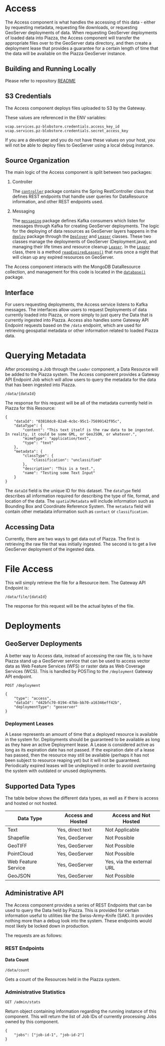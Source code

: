 # Access

The Access component is what handles the accessing of this data - either by requesting metadata, requesting file downloads, or requesting GeoServer deployments of data. When requesting GeoServer deployments of loaded data into Piazza, the Access component will transfer the appropriate files over to the GeoServer data directory, and then create a deployment lease that provides a guarantee for a certain length of time that the data will be available on the Piazza GeoServer instance.

## Building and Running Locally

Please refer to repository <a target="_blank" href="https://github.com/venicegeo/pz-access">README</a>

## S3 Credentials

The Access component deploys files uploaded to S3 by the Gateway. 

These values are referenced in the ENV variables:

	vcap.services.pz-blobstore.credentials.access_key_id
	vcap.services.pz-blobstore.credentials.secret_access_key 

If you are a developer and you do not have these values on your host, you will not be able to deploy files to GeoServer using a local debug instance.

## Source Organization

The main logic of the Access component is split between two packages:

1. Controller

	The <a target="_blank" href="https://github.com/venicegeo/pz-access/tree/master/src/main/java/access/controller">`controller`</a> package contains the Spring RestController class that defines REST endpoints that handle user queries for DataResource information, and other REST endpoints used.

2. Messaging

	The <a target="_blank" href="https://github.com/venicegeo/pz-access/tree/master/src/main/java/access/messaging">`messaging`</a> package defines Kafka consumers which listen for messages through Kafka for creating GeoServer deployments. The logic for the deploying of data resources as GeoServer layers happens in the <a target="_blank" href="https://github.com/venicegeo/pz-access/tree/master/src/main/java/access/deploy">`deploy`</a> package through the <a target="_blank" href="https://github.com/venicegeo/pz-access/blob/master/src/main/java/access/deploy/Deployer.java">`Deployer`</a> and <a target="_blank" href="https://github.com/venicegeo/pz-access/blob/master/src/main/java/access/deploy/Leaser.java">`Leaser`</a> classes. These two classes manage the deployments of GeoServer (Deployment.java), and managing their life 	times and resource cleanup <a target="_blank" href="https://github.com/venicegeo/pz-access/blob/master/src/main/java/access/deploy/Leaser.java">`Leaser`</a>. In the <a target="_blank" href="https://github.com/venicegeo/pz-access/blob/master/src/main/java/access/deploy/Leaser.java">`Leaser`</a> class, there is a method <a target="_blank" href="https://github.com/venicegeo/pz-access/blob/master/src/main/java/access/deploy/Leaser.java#L136">`reapExpiredLeases()`</a> that runs once a night that will clean up any expired resources on GeoServer.

The Access component interacts with the MongoDB DataResource collection, and management for this code is located in the
<a target="_blank" href="https://github.com/venicegeo/pz-access/tree/master/src/main/java/access/database">`database()`</a> package.

## Interface

For users requesting deployments, the Access service listens to Kafka messages. The interfaces allow users to request Deployments of data currently loaded into Piazza, or more simply to just query the Data that is currently ingested into Piazza. Access also handles some Gateway API Endpoint requests based on the `/data` endpoint, which are used for retrieving geospatial metadata or other information related to loaded Piazza data.

# Querying Metadata

After processing a Job through the `Loader` component, a Data Resource will be added to the Piazza system. The Access component provides a Gateway API Endpoint Job which will allow users to query the metadata for the data that has been ingested into Piazza.

    /data/{dataId}

The response for this request will be all of the metadata currently held in Piazza for this Resource:

    {
        "dataId": "03810dc8-82a8-4cbc-95c1-75699142f95c",
        "dataType": {
            "content": "This text itself is the raw data to be ingested. In reality, it could be some GML, or GeoJSON, or whatever.",
            "mimeType": "application/text",
            "type": "text"
        },
        "metadata": {
            "classType": {
                "classification": "unclassified"
            },
            "description": "This is a test.",
            "name": "Testing some Text Input"
        }
    }

The `dataId` field is the unique ID for this dataset. The `dataType` field describes all information required for describing the type of file, format, and location of the data. The `spatialMetadata` will include information such as Bounding Box and Coordinate Reference System. The `metadata` field will contain other metadata information such as `contact` or `classification`.

## Accessing Data

Currently, there are two ways to get data out of Piazza. The first is retrieving the raw file that was initially ingested. The second is to get a live GeoServer deployment of the ingested data.

# File Access

This will simply retrieve the file for a Resource item. The Gateway API Endpoint is:

    /data/file/{dataId}

The response for this request will be the actual bytes of the file.

# Deployments

## GeoServer Deployments

A better way to Access data, instead of accessing the raw file, is to have Piazza stand up a GeoServer service that can be used to access vector data as Web Feature Services (WFS) or raster data as Web Coverage Services (WCS). This is handled by POSTing to the `/deployment` Gateway API endpoint.

    POST /deployment

    {
        "type": "access",
        "dataId": "d42bfc70-0194-47bb-bb70-a16346eff42b",
        "deploymentType": "geoserver"
    }

### Deployment Leases

A Lease represents an amount of time that a deployed resource is available in the system for. Deployments should be guaranteed to be available as long as they have an active Deployment lease. A Lease is considered active as long as its expiration date has not passed. If the expiration date of a lease has passed, then the resource may still be available (perhaps it has not been subject to resource reaping yet) but it will not be guaranteed. Periodically expired leases will be undeployed in order to avoid overtaxing the system with outdated or unused deployments.

## Supported Data Types

The table below shows the different data types, as well as if there is access and hosted or not hosted.

<table class="table">
	<thead>
		<tr>
			<th>Data Type</th>
			<th>Access and Hosted</th>
			<th>Access and Not Hosted</th>
		</tr>
	</thead>
	<tbody>
		<tr class="odd">
			<td>Text</td>
			<td>Yes, direct text</td>
			<td>Not Applicable</td>
		</tr>
		<tr class="even">
			<td>Shapefile</td>
			<td>Yes, GeoServer</td>
			<td>Not Possible</td>
		</tr>
		<tr class="odd">
			<td>GeoTIFF</td>
			<td>Yes, GeoServer</td>
			<td>Not Possible</td>
		</tr>
		<tr class="even">
			<td>PointCloud</td>
			<td>Yes, GeoServer</td>
			<td>Not Possible</td>
		</tr>
		<tr class="odd">
			<td>Web Feature Service</td>
			<td>Yes, GeoServer</td>
			<td>Yes, via the external URL</td>
		</tr>
		<tr class="even">
			<td>GeoJSON</td>
			<td>Yes, GeoServer</td>
			<td>Not Possible</td>
		</tr>
	</tbody>
</table>

## Administrative API

The Access component provides a series of REST Endpoints that can be used to query the Data held by Piazza. This is provided for certain information useful to utilities like the Swiss-Army-Knife (SAK). It provides nothing more than a debug look into the system. These endpoints would most likely be locked down in production. 

The requests are as follows:

### REST Endpoints

#### Data Count
`/data/count`  

Gets a count of the Resources held in the Piazza system.

### Administrative Statistics
`GET /admin/stats`

Return object containing information regarding the running instance of this component. This will return the list of Job IDs of currently processing Jobs owned by this component.

    {
        "jobs": ["job-id-1", "job-id-2"]
    }
